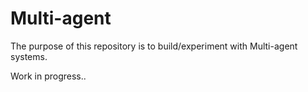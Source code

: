 # Multi-agent 
The purpose of this repository is to build/experiment with Multi-agent systems.

Work in progress..
